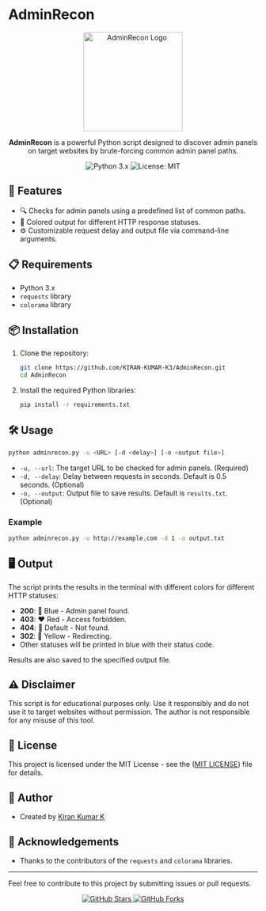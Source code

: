 
# AdminRecon

<p align="center">
  <img src="https://encrypted-tbn0.gstatic.com/images?q=tbn:ANd9GcTk9Kx0uPmIqifrh6xyTZL0mi86BdPF8cjWDF4qU_3lzA&s" alt="AdminRecon Logo" width="200"/>
</p>

<p align="center">
  <b>AdminRecon</b> is a powerful Python script designed to discover admin panels on target websites by brute-forcing common admin panel paths.
</p>

<p align="center">
  <img src="https://img.shields.io/badge/python-3.x-blue.svg" alt="Python 3.x">
  <img src="https://img.shields.io/badge/license-MIT-green.svg" alt="License: MIT">
</p>

## 🚀 Features

- 🔍 Checks for admin panels using a predefined list of common paths.
- 🎨 Colored output for different HTTP response statuses.
- ⚙️ Customizable request delay and output file via command-line arguments.

## 📋 Requirements

- Python 3.x
- `requests` library
- `colorama` library

## 📦 Installation

1. Clone the repository:
    ```sh
    git clone https://github.com/KIRAN-KUMAR-K3/AdminRecon.git
    cd AdminRecon
    ```

2. Install the required Python libraries:
    ```sh
    pip install -r requirements.txt
    ```

## 🛠️ Usage

```sh
python adminrecon.py -u <URL> [-d <delay>] [-o <output file>]
```

- `-u, --url`: The target URL to be checked for admin panels. (Required)
- `-d, --delay`: Delay between requests in seconds. Default is 0.5 seconds. (Optional)
- `-o, --output`: Output file to save results. Default is `results.txt`. (Optional)

### Example

```sh
python adminrecon.py -u http://example.com -d 1 -o output.txt
```

## 🖥️ Output

The script prints the results in the terminal with different colors for different HTTP statuses:
- **200**: 💙 Blue - Admin panel found.
- **403**: ❤️ Red - Access forbidden.
- **404**: 🚫 Default - Not found.
- **302**: 💛 Yellow - Redirecting.
- Other statuses will be printed in blue with their status code.

Results are also saved to the specified output file.

## ⚠️ Disclaimer

This script is for educational purposes only. Use it responsibly and do not use it to target websites without permission. The author is not responsible for any misuse of this tool.

## 📜 License

This project is licensed under the MIT License - see the ([MIT LICENSE](https://github.com/KIRAN-KUMAR-K3/AdminRecon?tab=MIT-1-ov-file#)) file for details.

## 👤 Author

- Created by [Kiran Kumar K](https://github.com/KIRAN-KUMAR-K3)

## 🙏 Acknowledgements

- Thanks to the contributors of the `requests` and `colorama` libraries.

---

Feel free to contribute to this project by submitting issues or pull requests.

<p align="center">
  <a href="https://github.com/KIRAN-KUMAR-K3/AdminRecon">
    <img src="https://img.shields.io/github/stars/KIRAN-KUMAR-K3/AdminRecon?style=social" alt="GitHub Stars">
  </a>
  <a href="https://github.com/KIRAN-KUMAR-K3/AdminRecon/fork">
    <img src="https://img.shields.io/github/forks/KIRAN-KUMAR-K3/AdminRecon?style=social" alt="GitHub Forks">
  </a>
</p>
